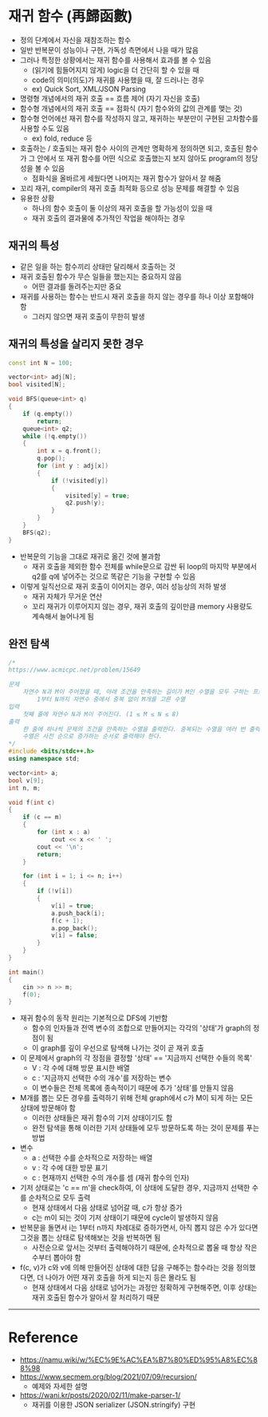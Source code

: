 # 재귀 함수 (再歸函數)

- 정의 단계에서 자신을 재참조하는 함수
- 일반 반복문이 성능이나 구현, 가독성 측면에서 나을 때가 많음
- 그러나 특정한 상황에서는 재귀 함수를 사용해서 효과를 볼 수 있음
    - (읽기에 힘들어지지 않게) logic을 더 간단히 할 수 있을 때
    - code의 의미(의도)가 재귀를 사용했을 때, 잘 드러나는 경우
    - ex) Quick Sort, XML/JSON Parsing
- 명령형 개념에서의 재귀 호출 == 흐름 제어 (자기 자신을 호출)
- 함수형 개념에서의 재귀 호출 == 점화식 (자기 함수와의 값의 관계를 맺는 것)
- 함수형 언어에선 재귀 함수를 작성하지 않고, 재귀하는 부분만이 구현된 고차함수를 사용할 수도 있음
    - ex) fold, reduce 등
- 호출하는 / 호출되는 재귀 함수 사이의 관계만 명확하게 정의하면 되고, 호출된 함수가 그 안에서 또 재귀 함수를 어떤 식으로 호출했는지 보지 않아도 program의 정당성을 볼 수 있음
    - 점화식을 올바르게 세웠다면 나머지는 재귀 함수가 알아서 잘 해줌
- 꼬리 재귀, compiler의 재귀 호출 최적화 등으로 성능 문제를 해결할 수 있음
- 유용한 상황
    - 하나의 함수 호출이 둘 이상의 재귀 호출을 할 가능성이 있을 때
    - 재귀 호출의 결과물에 추가적인 작업을 해야하는 경우

## 재귀의 특성

- 같은 일을 하는 함수끼리 상태만 달리해서 호출하는 것
- 재귀 호출된 함수가 무슨 일들을 했는지는 중요하지 않음
    - 어떤 결과를 돌려주는지만 중요
- 재귀를 사용하는 함수는 반드시 재귀 호출을 하지 않는 경우를 하나 이상 포함해야함
    - 그러지 않으면 재귀 호출이 무한히 발생

## 재귀의 특성을 살리지 못한 경우

```cpp
const int N = 100;

vector<int> adj[N];
bool visited[N];

void BFS(queue<int> q)
{
    if (q.empty())
        return;
    queue<int> q2;
    while (!q.empty())
    {
        int x = q.front();
        q.pop();
        for (int y : adj[x])
        {
            if (!visited[y])
            {
                visited[y] = true;
                q2.push(y);
            }
        }
    }
    BFS(q2);
}
```
- 반복문의 기능을 그대로 재귀로 옮긴 것에 불과함
    - 재귀 호출을 제외한 함수 전체를 while문으로 감싼 뒤 loop의 마지막 부분에서 q2를 q에 넣어주는 것으로 똑같은 기능을 구현할 수 있음
- 이렇게 일직선으로 재귀 호출이 이어지는 경우, 여러 성능상의 저하 발생
    - 재귀 자체가 무거운 연산
    - 꼬리 재귀가 이루어지지 않는 경우, 재귀 호출의 깊이만큼 memory 사용량도 계속해서 늘어나게 됨

## 완전 탐색

```cpp
/*
https://www.acmicpc.net/problem/15649

문제
    자연수 N과 M이 주어졌을 때, 아래 조건을 만족하는 길이가 M인 수열을 모두 구하는 프로그램을 작성하시오.
        1부터 N까지 자연수 중에서 중복 없이 M개를 고른 수열
입력
    첫째 줄에 자연수 N과 M이 주어진다. (1 ≤ M ≤ N ≤ 8)
출력
    한 줄에 하나씩 문제의 조건을 만족하는 수열을 출력한다. 중복되는 수열을 여러 번 출력하면 안되며, 각 수열은 공백으로 구분해서 출력해야 한다.
    수열은 사전 순으로 증가하는 순서로 출력해야 한다.
*/
#include <bits/stdc++.h>
using namespace std;

vector<int> a;
bool v[9];
int n, m;

void f(int c)
{
    if (c == m)
    {
        for (int x : a)
            cout << x << ' ';
        cout << '\n';
        return;
    }

    for (int i = 1; i <= n; i++)
    {
        if (!v[i])
        {
            v[i] = true;
            a.push_back(i);
            f(c + 1);
            a.pop_back();
            v[i] = false;
        }
    }
}

int main()
{
    cin >> n >> m;
    f(0);
}
```
- 재귀 함수의 동작 원리는 기본적으로 DFS에 기반함
    - 함수의 인자들과 전역 변수의 조합으로 만들어지는 각각의 '상태'가 graph의 정점이 됨
    - 이 graph를 깊이 우선으로 탐색해 나가는 것이 곧 재귀 호출
- 이 문제에서 graph의 각 정점을 결정할 '상태' == '지금까지 선택한 수들의 목록'
    - V : 각 수에 대해 방문 표시한 배열
    - c : '지금까지 선택한 수의 개수'를 저장하는 변수
    - 이 변수들은 전체 목록에 종속적이기 때문에 추가 '상태'를 만들지 않음
- M개를 뽑는 모든 경우를 출력하기 위해 전체 graph에서 c가 M이 되게 하는 모든 상태에 방문해야 함
    - 이러한 상태들은 재귀 함수의 기저 상태이기도 함
    - 완전 탐색을 통해 이러한 기저 상태들에 모두 방문하도록 하는 것이 문제를 푸는 방법
- 변수
    - a : 선택한 수를 순차적으로 저장하는 배열
    - v : 각 수에 대한 방문 표기
    - c : 현재까지 선택한 수의 개수를 셈 (재귀 함수의 인자)
- 기저 상태로는 'c == m'을 check하여, 이 상태에 도달한 경우, 지금까지 선택한 수를 순차적으로 모두 출력
    - 현재 상태에서 다음 상태로 넘어갈 때, c가 항상 증가
    - c는 m이 되는 것이 기저 상태이기 때문에 cycle이 발생하지 않음
- 반복문을 돌면서 i는 1부터 n까지 차례대로 증하가면서, 아직 뽑지 않은 수가 있다면 그것을 뽑는 상태로 탐색해보는 것을 반복하면 됨
    - 사전순으로 앞서는 것부터 출력해야하기 때문에, 순차적으로 뽑울 때 항상 작은 수부터 뽑아야 함
- f(c, v)가 c와 v에 의해 만들어진 상태에 대한 답을 구해주는 함수라는 것을 정의했다면, 더 나아가 어떤 재귀 호출을 하게 되는지 등은 몰라도 됨
    - 현재 상태에서 다음 상태로 넘어가는 과정만 정확하게 구현해주면, 이후 상태는 재귀 호출된 함수가 알아서 잘 처리하기 때문

---

# Reference

- https://namu.wiki/w/%EC%9E%AC%EA%B7%80%ED%95%A8%EC%88%98
- https://www.secmem.org/blog/2021/07/09/recursion/
    - 예제와 자세한 설명
- https://wani.kr/posts/2020/02/11/make-parser-1/
    - 재귀를 이용한 JSON serializer (JSON.stringify) 구현
